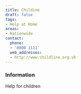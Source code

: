 ```yaml
---
title: Childine
draft: false
tags:
- Help at Home
areas:
- Nationwide
contact:
  phone:
  - '0800 1111'
  web_addresses:
  - http://www.childline.org.uk
---
```


### Information
Help for children

